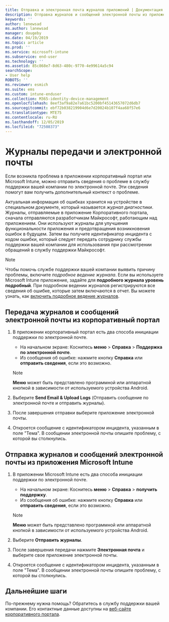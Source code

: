 ```yaml
---
title: Отправка и электронная почта журналов приложений | Документация Майкрософт
description: Отправка журналов и сообщений электронной почты из приложений Intune
keywords: ''
author: lenewsad
ms.author: lanewsad
manager: dougeby
ms.date: 04/19/2019
ms.topic: article
ms.prod: ''
ms.service: microsoft-intune
ms.subservice: end-user
ms.technology: ''
ms.assetid: 85c868e7-8d63-480c-9770-4e99614a5c94
searchScope:
- User help
ROBOTS: ''
ms.reviewer: esmich
ms.suite: ems
ms.custom: intune-enduser
ms.collection: M365-identity-device-management
ms.openlocfilehash: 8eef3af9a82e7a61bc5200bf45143657072d6db7
ms.sourcegitcommit: ebf72b038219904d6e7d20024b107f4aa68f57e6
ms.translationtype: MTE75
ms.contentlocale: ru-RU
ms.lasthandoff: 12/05/2019
ms.locfileid: "72508373"
---
```

# <a name="upload-and-email-logs"></a>Журналы передачи и электронной почты  

Если возникла проблема в приложении корпоративный портал или Microsoft Intune, можно отправить сведения о проблеме в службу поддержки вашей компании по электронной почте. Эти сведения помогут вам получить дополнительный контекст о проблеме.  

Актуальная информация об ошибках хранится на устройстве в специальном документе, который называется _журнал диагностики_. Журналы, отправляемые в приложение Корпоративного портала, сначала отправляются разработчикам Майкрософт, работающим над приложением. Они используют журналы для улучшения функциональности приложения и предотвращения возникновения ошибок в будущем. Затем вы получите идентификатор инцидента с кодом ошибки, который следует передать сотруднику службы поддержки вашей компании для использования при рассмотрении обращений в службу поддержки Майкрософт.  

> [!Note]
> Чтобы помочь службе поддержки вашей компании выявить причину проблемы, включите _подробное ведение журнала_. Если вы используете Microsoft Intune приложение, задайте для **подробного журнала уровень** **подробный**. При подробном ведении журналов регистрируются все сведения об ошибке, которые затем включаются в отчет. Вы можете узнать, как [включить подробное ведение журналов](use-verbose-logging-to-help-your-it-administrator-fix-device-issues-android.md).  

## <a name="upload-and-email-logs-from-company-portal"></a>Передача журналов и сообщений электронной почты из корпоративный портал  

1. В приложении корпоративный портал есть два способа инициации поддержки по электронной почте.
    * На начальном экране: Коснитесь **меню** > **Справка** > **Поддержка по электронной почте**.  
    * Из сообщения об ошибке: нажмите кнопку **Справка** или **отправить сведения**, если это возможно.  

    > [!NOTE]
    > **Меню** может быть представлено программной или аппаратной кнопкой в зависимости от используемого устройства Android.  

3. Выберите **Send Email & Upload Logs** (Отправить сообщение по электронной почте и отправить журналы).  
4. После завершения отправки выберите приложение электронной почты. 
5. Откроется сообщение с идентификатором инцидента, указанным в поле "Тема". В сообщении электронной почты опишите проблему, с которой вы столкнулись.    


## <a name="upload-and-email-logs-from-microsoft-intune-app"></a>Отправка журналов и сообщений электронной почты из приложения Microsoft Intune   

1. В приложении Microsoft Intune есть два способа инициации поддержки по электронной почте.  
    * На начальном экране: Коснитесь **меню** > **Справка** > **получить поддержку**.  
    * Из сообщения об ошибке: нажмите кнопку **Справка** или **отправить сведения**, если это возможно.  

    > [!NOTE]
    > **Меню** может быть представлено программной или аппаратной кнопкой в зависимости от используемого устройства Android.

3. Выберите **Отправить журналы**.  
4. После завершения передачи нажмите **Электронная почта** и выберите свое приложение электронной почты.  
5. Откроется сообщение с идентификатором инцидента, указанным в поле "Тема". В сообщении электронной почты опишите проблему, с которой вы столкнулись.  

## <a name="next-steps"></a>Дальнейшие шаги  

По-прежнему нужна помощь? Обратитесь в службу поддержки вашей компании. Его контактные данные доступны на [веб-сайте корпоративного портала](https://go.microsoft.com/fwlink/?linkid=2010980).
